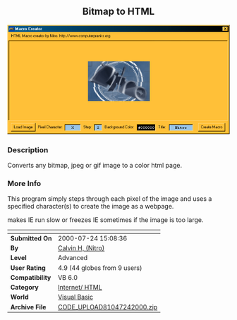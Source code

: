 ﻿<div align="center">

## Bitmap to HTML

<img src="PIC20007241810421123.gif">
</div>

### Description

Converts any bitmap, jpeg or gif image to a color html page.
 
### More Info
 
This program simply steps through each pixel of the image and uses a specified character(s) to create the image as a webpage.

makes IE run slow or freezes IE sometimes if the image is too large.


<span>             |<span>
---                |---
**Submitted On**   |2000-07-24 15:08:36
**By**             |[Calvin H, \(Nitro\)](https://github.com/Planet-Source-Code/PSCIndex/blob/master/ByAuthor/calvin-h-nitro.md)
**Level**          |Advanced
**User Rating**    |4.9 (44 globes from 9 users)
**Compatibility**  |VB 6\.0
**Category**       |[Internet/ HTML](https://github.com/Planet-Source-Code/PSCIndex/blob/master/ByCategory/internet-html__1-34.md)
**World**          |[Visual Basic](https://github.com/Planet-Source-Code/PSCIndex/blob/master/ByWorld/visual-basic.md)
**Archive File**   |[CODE\_UPLOAD81047242000\.zip](https://github.com/Planet-Source-Code/calvin-h-nitro-bitmap-to-html__1-10027/archive/master.zip)








